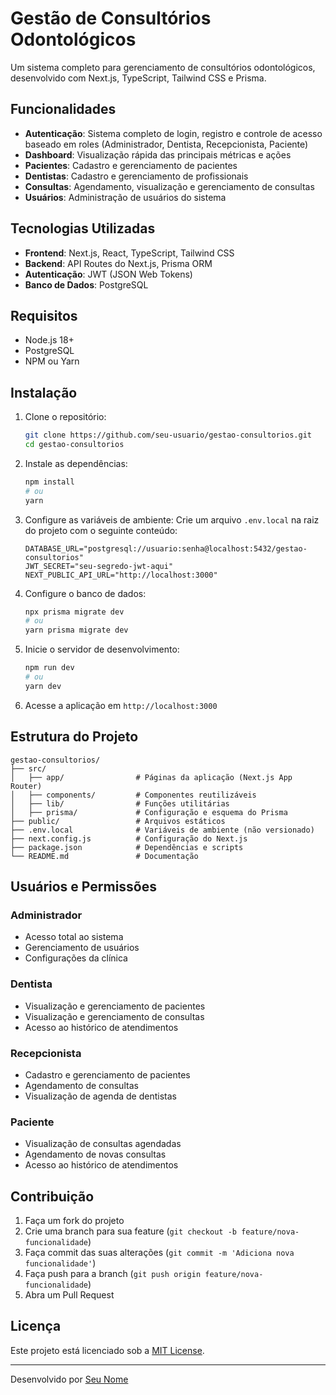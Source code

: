 # Gestão de Consultórios Odontológicos

Um sistema completo para gerenciamento de consultórios odontológicos, desenvolvido com Next.js, TypeScript, Tailwind CSS e Prisma.

## Funcionalidades

- **Autenticação**: Sistema completo de login, registro e controle de acesso baseado em roles (Administrador, Dentista, Recepcionista, Paciente)
- **Dashboard**: Visualização rápida das principais métricas e ações
- **Pacientes**: Cadastro e gerenciamento de pacientes
- **Dentistas**: Cadastro e gerenciamento de profissionais
- **Consultas**: Agendamento, visualização e gerenciamento de consultas
- **Usuários**: Administração de usuários do sistema

## Tecnologias Utilizadas

- **Frontend**: Next.js, React, TypeScript, Tailwind CSS
- **Backend**: API Routes do Next.js, Prisma ORM
- **Autenticação**: JWT (JSON Web Tokens)
- **Banco de Dados**: PostgreSQL

## Requisitos

- Node.js 18+
- PostgreSQL
- NPM ou Yarn

## Instalação

1. Clone o repositório:
   ```bash
   git clone https://github.com/seu-usuario/gestao-consultorios.git
   cd gestao-consultorios
   ```

2. Instale as dependências:
   ```bash
   npm install
   # ou
   yarn
   ```

3. Configure as variáveis de ambiente:
   Crie um arquivo `.env.local` na raiz do projeto com o seguinte conteúdo:
   ```
   DATABASE_URL="postgresql://usuario:senha@localhost:5432/gestao-consultorios"
   JWT_SECRET="seu-segredo-jwt-aqui"
   NEXT_PUBLIC_API_URL="http://localhost:3000"
   ```

4. Configure o banco de dados:
   ```bash
   npx prisma migrate dev
   # ou
   yarn prisma migrate dev
   ```

5. Inicie o servidor de desenvolvimento:
   ```bash
   npm run dev
   # ou
   yarn dev
   ```

6. Acesse a aplicação em `http://localhost:3000`

## Estrutura do Projeto

```
gestao-consultorios/
├── src/
│   ├── app/                # Páginas da aplicação (Next.js App Router)
│   ├── components/         # Componentes reutilizáveis
│   ├── lib/                # Funções utilitárias
│   ├── prisma/             # Configuração e esquema do Prisma
├── public/                 # Arquivos estáticos
├── .env.local              # Variáveis de ambiente (não versionado)
├── next.config.js          # Configuração do Next.js
├── package.json            # Dependências e scripts
└── README.md               # Documentação
```

## Usuários e Permissões

### Administrador
- Acesso total ao sistema
- Gerenciamento de usuários
- Configurações da clínica

### Dentista
- Visualização e gerenciamento de pacientes
- Visualização e gerenciamento de consultas
- Acesso ao histórico de atendimentos

### Recepcionista
- Cadastro e gerenciamento de pacientes
- Agendamento de consultas
- Visualização de agenda de dentistas

### Paciente
- Visualização de consultas agendadas
- Agendamento de novas consultas
- Acesso ao histórico de atendimentos

## Contribuição

1. Faça um fork do projeto
2. Crie uma branch para sua feature (`git checkout -b feature/nova-funcionalidade`)
3. Faça commit das suas alterações (`git commit -m 'Adiciona nova funcionalidade'`)
4. Faça push para a branch (`git push origin feature/nova-funcionalidade`)
5. Abra um Pull Request

## Licença

Este projeto está licenciado sob a [MIT License](LICENSE).

---

Desenvolvido por [Seu Nome](https://github.com/seu-usuario)
